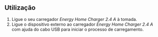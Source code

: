 ##  Utilização

1. Ligue o seu carregador *Energy Home Charger 2.4 A* à tomada.
2. Ligue o dispositivo externo ao carregador *Energy Home Charger 2.4 A* com ajuda do cabo USB para iniciar o processo de carregamento.
